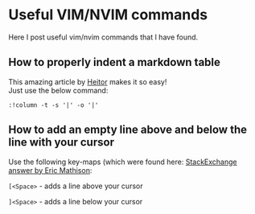 # Useful VIM/NVIM commands

Here I post useful vim/nvim commands that I have found.

## How to properly indent a markdown table

This amazing article by [Heitor](https://heitorpb.github.io/bla/format-tables-in-vim/) makes it so easy!    
Just use the below command:

```
:!column -t -s '|' -o '|'
```

## How to add an empty line above and below the line with your cursor

Use the following key-maps (which were found here: [StackExchange answer by Eric Mathison](https://superuser.com/a/617687):

`[<Space>` - adds a line above your cursor

`]<Space>` - adds a line below your cursor

